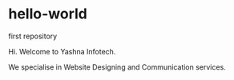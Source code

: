 # hello-world
first repository

Hi.
Welcome to Yashna Infotech.

We specialise in Website Designing and Communication services.

